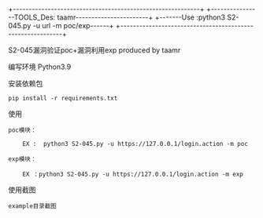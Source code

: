 +-----------------------------------------------------------+
+----------------TOOLS_Des: taamr-----------------------+
+-------Use :python3 S2-045.py -u url -m poc/exp------+
+-----------------------------------------------------------+

S2-045漏洞验证poc+漏洞利用exp	produced by taamr

编写环境   Python3.9

安装依赖包

	pip install -r requirements.txt

使用

	poc模块：

		EX :  python3 S2-045.py -u https://127.0.0.1/login.action -m poc

	exp模块：
	
		EX ：python3 S2-045.py -u https://127.0.0.1/login.action -m exp 

使用截图

	example目录截图

